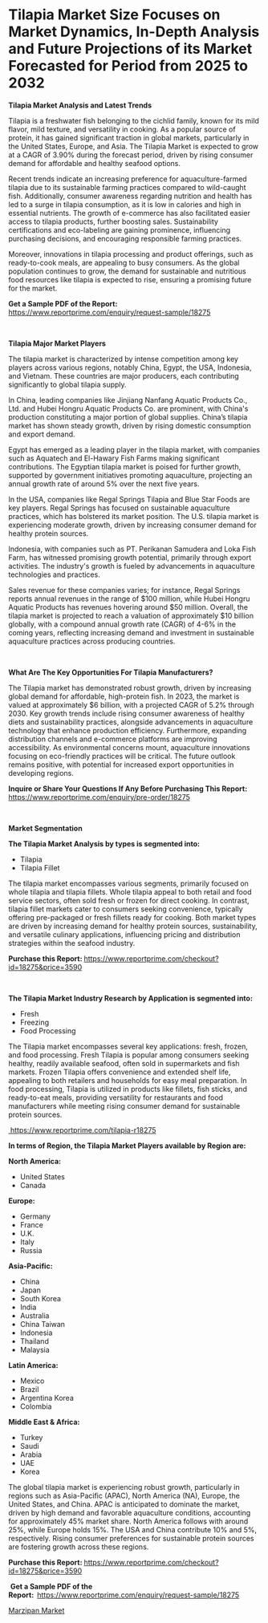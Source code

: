 <p><h1>Tilapia Market Size Focuses on Market Dynamics, In-Depth Analysis and Future Projections of its Market Forecasted for Period from 2025 to 2032</h1></p><p><strong>Tilapia Market Analysis and Latest Trends</strong></p>
<p><p>Tilapia is a freshwater fish belonging to the cichlid family, known for its mild flavor, mild texture, and versatility in cooking. As a popular source of protein, it has gained significant traction in global markets, particularly in the United States, Europe, and Asia. The Tilapia Market is expected to grow at a CAGR of 3.90% during the forecast period, driven by rising consumer demand for affordable and healthy seafood options.</p><p>Recent trends indicate an increasing preference for aquaculture-farmed tilapia due to its sustainable farming practices compared to wild-caught fish. Additionally, consumer awareness regarding nutrition and health has led to a surge in tilapia consumption, as it is low in calories and high in essential nutrients. The growth of e-commerce has also facilitated easier access to tilapia products, further boosting sales. Sustainability certifications and eco-labeling are gaining prominence, influencing purchasing decisions, and encouraging responsible farming practices.</p><p>Moreover, innovations in tilapia processing and product offerings, such as ready-to-cook meals, are appealing to busy consumers. As the global population continues to grow, the demand for sustainable and nutritious food resources like tilapia is expected to rise, ensuring a promising future for the market.</p></p>
<p><strong>Get a Sample PDF of the Report:&nbsp;</strong> <a href="https://www.reportprime.com/enquiry/request-sample/18275?utm_campaign=2465&utm_medium=2&utm_source=Github&utm_content=ia&utm_term=19032025&utm_id=tilapia">https://www.reportprime.com/enquiry/request-sample/18275</a></p>
<p>&nbsp;</p>
<p><strong>Tilapia Major Market Players</strong></p>
<p><p>The tilapia market is characterized by intense competition among key players across various regions, notably China, Egypt, the USA, Indonesia, and Vietnam. These countries are major producers, each contributing significantly to global tilapia supply.</p><p>In China, leading companies like Jinjiang Nanfang Aquatic Products Co., Ltd. and Hubei Hongru Aquatic Products Co. are prominent, with China's production constituting a major portion of global supplies. China’s tilapia market has shown steady growth, driven by rising domestic consumption and export demand.</p><p>Egypt has emerged as a leading player in the tilapia market, with companies such as Aquatech and El-Hawary Fish Farms making significant contributions. The Egyptian tilapia market is poised for further growth, supported by government initiatives promoting aquaculture, projecting an annual growth rate of around 5% over the next five years.</p><p>In the USA, companies like Regal Springs Tilapia and Blue Star Foods are key players. Regal Springs has focused on sustainable aquaculture practices, which has bolstered its market position. The U.S. tilapia market is experiencing moderate growth, driven by increasing consumer demand for healthy protein sources.</p><p>Indonesia, with companies such as PT. Perikanan Samudera and Loka Fish Farm, has witnessed promising growth potential, primarily through export activities. The industry's growth is fueled by advancements in aquaculture technologies and practices.</p><p>Sales revenue for these companies varies; for instance, Regal Springs reports annual revenues in the range of $100 million, while Hubei Hongru Aquatic Products has revenues hovering around $50 million. Overall, the tilapia market is projected to reach a valuation of approximately $10 billion globally, with a compound annual growth rate (CAGR) of 4-6% in the coming years, reflecting increasing demand and investment in sustainable aquaculture practices across producing countries.</p></p>
<p>&nbsp;</p>
<p><strong>What Are The Key Opportunities For Tilapia Manufacturers?</strong></p>
<p><p>The Tilapia market has demonstrated robust growth, driven by increasing global demand for affordable, high-protein fish. In 2023, the market is valued at approximately $6 billion, with a projected CAGR of 5.2% through 2030. Key growth trends include rising consumer awareness of healthy diets and sustainability practices, alongside advancements in aquaculture technology that enhance production efficiency. Furthermore, expanding distribution channels and e-commerce platforms are improving accessibility. As environmental concerns mount, aquaculture innovations focusing on eco-friendly practices will be critical. The future outlook remains positive, with potential for increased export opportunities in developing regions.</p></p>
<p><strong>Inquire or Share Your Questions If Any Before Purchasing This Report:</strong> <a href="https://www.reportprime.com/enquiry/pre-order/18275?utm_campaign=2465&utm_medium=2&utm_source=Github&utm_content=ia&utm_term=19032025&utm_id=tilapia">https://www.reportprime.com/enquiry/pre-order/18275</a></p>
<p>&nbsp;</p>
<p><strong>Market Segmentation</strong></p>
<p><strong>The Tilapia Market Analysis by types is segmented into:</strong></p>
<p><ul><li>Tilapia</li><li>Tilapia Fillet</li></ul></p>
<p><p>The tilapia market encompasses various segments, primarily focused on whole tilapia and tilapia fillets. Whole tilapia appeal to both retail and food service sectors, often sold fresh or frozen for direct cooking. In contrast, tilapia fillet markets cater to consumers seeking convenience, typically offering pre-packaged or fresh fillets ready for cooking. Both market types are driven by increasing demand for healthy protein sources, sustainability, and versatile culinary applications, influencing pricing and distribution strategies within the seafood industry.</p></p>
<p><strong>Purchase this Report:&nbsp;</strong><a href="https://www.reportprime.com/checkout?id=18275&price=3590&utm_campaign=2465&utm_medium=2&utm_source=Github&utm_content=ia&utm_term=19032025&utm_id=tilapia">https://www.reportprime.com/checkout?id=18275&price=3590</a></p>
<p>&nbsp;</p>
<p><strong>The Tilapia Market Industry Research by Application is segmented into:</strong></p>
<p><ul><li>Fresh</li><li>Freezing</li><li>Food Processing</li></ul></p>
<p><p>The Tilapia market encompasses several key applications: fresh, frozen, and food processing. Fresh Tilapia is popular among consumers seeking healthy, readily available seafood, often sold in supermarkets and fish markets. Frozen Tilapia offers convenience and extended shelf life, appealing to both retailers and households for easy meal preparation. In food processing, Tilapia is utilized in products like fillets, fish sticks, and ready-to-eat meals, providing versatility for restaurants and food manufacturers while meeting rising consumer demand for sustainable protein sources.</p></p>
<p><a href="https://www.reportprime.com/tilapia-r18275?utm_campaign=2465&utm_medium=2&utm_source=Github&utm_content=ia&utm_term=19032025&utm_id=tilapia">&nbsp;https://www.reportprime.com/tilapia-r18275</a></p>
<p><strong>In terms of Region, the Tilapia Market Players available by Region are:</strong></p>
<p>
    <p> <strong> North America: </strong>
        <ul>
            <li>United States</li>
            <li>Canada</li>
        </ul>
        </p> 
    <p> <strong> Europe: </strong>
        <ul>
            <li>Germany</li>
            <li>France</li>
            <li>U.K.</li>
            <li>Italy</li>
            <li>Russia</li>
        </ul>
        </p> 
    <p> <strong> Asia-Pacific: </strong>
        <ul>
            <li>China</li>
            <li>Japan</li>
            <li>South Korea</li>
            <li>India</li>
            <li>Australia</li>
            <li>China Taiwan</li>
            <li>Indonesia</li>
            <li>Thailand</li>
            <li>Malaysia</li>
        </ul>
        </p> 
    <p> <strong> Latin America: </strong>
        <ul>
            <li>Mexico</li>
            <li>Brazil</li>
            <li>Argentina Korea</li>
            <li>Colombia</li>
        </ul>
        </p> 
    <p> <strong> Middle East & Africa: </strong>
        <ul>
            <li>Turkey</li>
            <li>Saudi</li>
            <li>Arabia</li>
            <li>UAE</li>
            <li>Korea</li>
        </ul>
    </p>
    </p>
<p><p>The global tilapia market is experiencing robust growth, particularly in regions such as Asia-Pacific (APAC), North America (NA), Europe, the United States, and China. APAC is anticipated to dominate the market, driven by high demand and favorable aquaculture conditions, accounting for approximately 45% market share. North America follows with around 25%, while Europe holds 15%. The USA and China contribute 10% and 5%, respectively. Rising consumer preferences for sustainable protein sources are fostering growth across these regions.</p></p>
<p><strong>Purchase this Report: </strong><a href="https://www.reportprime.com/checkout?id=18275&price=3590&utm_campaign=2465&utm_medium=2&utm_source=Github&utm_content=ia&utm_term=19032025&utm_id=tilapia">https://www.reportprime.com/checkout?id=18275&price=3590</a></p>
<p>&nbsp;<strong>Get a Sample PDF of the Report:&nbsp;&nbsp;</strong><a href="https://www.reportprime.com/enquiry/request-sample/18275?utm_campaign=2465&utm_medium=2&utm_source=Github&utm_content=ia&utm_term=19032025&utm_id=tilapia">https://www.reportprime.com/enquiry/request-sample/18275</a></p>
<p><strong></strong></p>
<p><p><a href="https://github.com/FahadAhmed223/Market-Research-Report-List-1/blob/main/marzipan-market.md?utm_campaign=2465&utm_medium=2&utm_source=Github&utm_content=ia&utm_term=19032025&utm_id=tilapia">Marzipan Market</a></p></p>